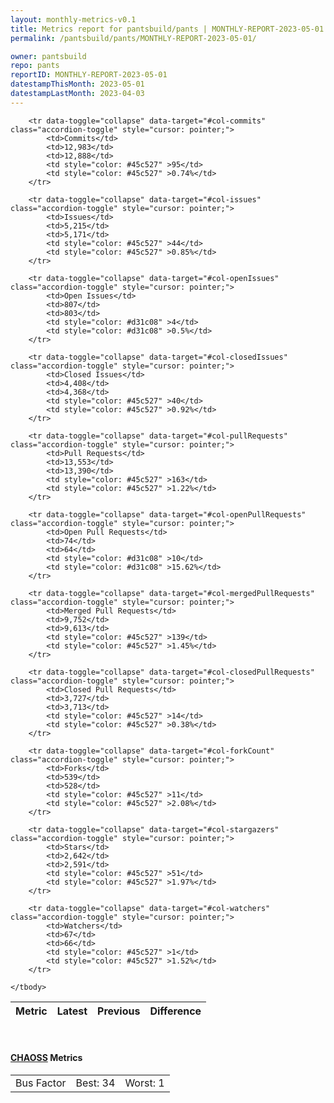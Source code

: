 ```yaml
---
layout: monthly-metrics-v0.1
title: Metrics report for pantsbuild/pants | MONTHLY-REPORT-2023-05-01 | 2023-05-01
permalink: /pantsbuild/pants/MONTHLY-REPORT-2023-05-01/

owner: pantsbuild
repo: pants
reportID: MONTHLY-REPORT-2023-05-01
datestampThisMonth: 2023-05-01
datestampLastMonth: 2023-04-03
---
```



<table class="table table-condensed" style="border-collapse:collapse;">
    <thead>
    <tr>
        <th>Metric</th>
        <th>Latest</th>
        <th>Previous</th>
        <th colspan="2" style="text-align: center;">Difference</th>
    </tr>
    </thead>
    <tbody>

        <tr data-toggle="collapse" data-target="#col-commits" class="accordion-toggle" style="cursor: pointer;">
            <td>Commits</td>
            <td>12,983</td>
            <td>12,888</td>
            <td style="color: #45c527" >95</td>
            <td style="color: #45c527" >0.74%</td>
        </tr>
        
        <tr data-toggle="collapse" data-target="#col-issues" class="accordion-toggle" style="cursor: pointer;">
            <td>Issues</td>
            <td>5,215</td>
            <td>5,171</td>
            <td style="color: #45c527" >44</td>
            <td style="color: #45c527" >0.85%</td>
        </tr>
        
        <tr data-toggle="collapse" data-target="#col-openIssues" class="accordion-toggle" style="cursor: pointer;">
            <td>Open Issues</td>
            <td>807</td>
            <td>803</td>
            <td style="color: #d31c08" >4</td>
            <td style="color: #d31c08" >0.5%</td>
        </tr>
        
        <tr data-toggle="collapse" data-target="#col-closedIssues" class="accordion-toggle" style="cursor: pointer;">
            <td>Closed Issues</td>
            <td>4,408</td>
            <td>4,368</td>
            <td style="color: #45c527" >40</td>
            <td style="color: #45c527" >0.92%</td>
        </tr>
        
        <tr data-toggle="collapse" data-target="#col-pullRequests" class="accordion-toggle" style="cursor: pointer;">
            <td>Pull Requests</td>
            <td>13,553</td>
            <td>13,390</td>
            <td style="color: #45c527" >163</td>
            <td style="color: #45c527" >1.22%</td>
        </tr>
        
        <tr data-toggle="collapse" data-target="#col-openPullRequests" class="accordion-toggle" style="cursor: pointer;">
            <td>Open Pull Requests</td>
            <td>74</td>
            <td>64</td>
            <td style="color: #d31c08" >10</td>
            <td style="color: #d31c08" >15.62%</td>
        </tr>
        
        <tr data-toggle="collapse" data-target="#col-mergedPullRequests" class="accordion-toggle" style="cursor: pointer;">
            <td>Merged Pull Requests</td>
            <td>9,752</td>
            <td>9,613</td>
            <td style="color: #45c527" >139</td>
            <td style="color: #45c527" >1.45%</td>
        </tr>
        
        <tr data-toggle="collapse" data-target="#col-closedPullRequests" class="accordion-toggle" style="cursor: pointer;">
            <td>Closed Pull Requests</td>
            <td>3,727</td>
            <td>3,713</td>
            <td style="color: #45c527" >14</td>
            <td style="color: #45c527" >0.38%</td>
        </tr>
        
        <tr data-toggle="collapse" data-target="#col-forkCount" class="accordion-toggle" style="cursor: pointer;">
            <td>Forks</td>
            <td>539</td>
            <td>528</td>
            <td style="color: #45c527" >11</td>
            <td style="color: #45c527" >2.08%</td>
        </tr>
        
        <tr data-toggle="collapse" data-target="#col-stargazers" class="accordion-toggle" style="cursor: pointer;">
            <td>Stars</td>
            <td>2,642</td>
            <td>2,591</td>
            <td style="color: #45c527" >51</td>
            <td style="color: #45c527" >1.97%</td>
        </tr>
        
        <tr data-toggle="collapse" data-target="#col-watchers" class="accordion-toggle" style="cursor: pointer;">
            <td>Watchers</td>
            <td>67</td>
            <td>66</td>
            <td style="color: #45c527" >1</td>
            <td style="color: #45c527" >1.52%</td>
        </tr>
        
    </tbody>
</table>
<br>
<h4><a target="_blank" href="https://chaoss.community/">CHAOSS</a> Metrics</h4>

<table class="table table-condensed" style="border-collapse:collapse;">
    <tbody>
        <td>Bus Factor</td>
        <td>Best: 34</td>
        <td>Worst: 1</td>
    </tbody>
</table>
